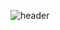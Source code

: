 ![header](https://capsule-render.vercel.app/api?type=waving&color=gradient&height=100&text=안녕하세요%20👋&fontSize=30)
